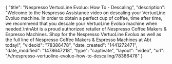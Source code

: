 {
    "title": "Nespresso VertuoLine Evoluo: How To - Descaling",
    "description": "Welcome to the Nespresso Assistance video on descaling your VertuoLine Evoluo machine. In order to obtain a perfect cup of coffee, time after time, we recommend that you descale your VertuoLine Evoluo machine when needed.\n\nAbt is a proud authorized retailer of Nespresso Coffee Makers & Espresso Machines. Shop for the Nespresso VertuoLine Evoluo as well as the full line of Nespresso Coffee Makers & Espresso Machines at Abt today!",
    "videoid": "78386478",
    "date_created": "1441272471",
    "date_modified": "1478647218",
    "type": "captivate",
    "layout": "video",
    "url": "\/v\/nespresso-vertuoline-evoluo-how-to-descaling\/78386478"
}
